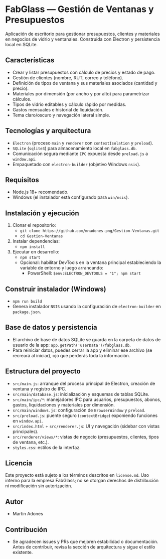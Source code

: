 # FabGlass — Gestión de Ventanas y Presupuestos

Aplicación de escritorio para gestionar presupuestos, clientes y materiales en negocios de vidrio y ventanales. Construida con Electron y persistencia local en SQLite.

## Características
- Crear y listar presupuestos con cálculo de precios y estado de pago.
- Gestión de clientes (nombre, RUT, correo y teléfono).
- Definición de tipos de ventana y sus materiales asociados (cantidad y precio).
- Materiales por dimensión (por ancho y por alto) para parametrizar cálculos.
- Tipos de vidrio editables y cálculo rápido por medidas.
- Gastos mensuales e historial de liquidación.
- Tema claro/oscuro y navegación lateral simple.

## Tecnologías y arquitectura
- `Electron` (proceso `main` y `renderer` con `contextIsolation` y `preload`).
- `SQLite` (`sqlite3`) para almacenamiento local en `fabglass.db`.
- Comunicación segura mediante `IPC` expuesta desde `preload.js` a `window.api`.
- Empaquetado con `electron-builder` (objetivo Windows `nsis`).

## Requisitos
- Node.js 18+ recomendado.
- Windows (el instalador está configurado para `win/nsis`).

## Instalación y ejecución
1. Clonar el repositorio:
   - `git clone https://github.com/mnadones-png/Gestion-Ventanas.git`
   - `cd Gestion-Ventanas`
2. Instalar dependencias:
   - `npm install`
3. Ejecutar en desarrollo:
   - `npm start`
   - Opcional: habilitar DevTools en la ventana principal estableciendo la variable de entorno y luego arrancando:
     - PowerShell: ``$env:ELECTRON_DEVTOOLS = "1"; npm start``

## Construir instalador (Windows)
- `npm run build`
- Genera instalador `NSIS` usando la configuración de `electron-builder` en `package.json`.

## Base de datos y persistencia
- El archivo de base de datos SQLite se guarda en la carpeta de datos de usuario de la app: `app.getPath('userData')/fabglass.db`.
- Para reiniciar datos, puedes cerrar la app y eliminar ese archivo (se recreará al iniciar), ojo que perderás toda la información.

## Estructura del proyecto
- `src/main.js`: arranque del proceso principal de Electron, creación de ventana y registro de IPC.
- `src/main/database.js`: inicialización y esquemas de tablas SQLite.
- `src/main/ipc/*`: manejadores IPC para usuarios, presupuestos, abonos, gastos, liquidaciones y materiales por dimensión.
- `src/main/windows.js`: configuración de `BrowserWindow` y `preload`.
- `src/preload.js`: puente seguro (`contextBridge`) exponiendo funciones en `window.api`.
- `src/index.html` + `src/renderer.js`: UI y navegación (sidebar con vistas principales).
- `src/renderer/views/*`: vistas de negocio (presupuestos, clientes, tipos de ventana, etc.).
- `styles.css`: estilos de la interfaz.

## Licencia
Este proyecto está sujeto a los términos descritos en `license.md`. Uso interno para la empresa FabGlass; no se otorgan derechos de distribución ni modificación sin autorización.

## Autor
- Martin Adones

## Contribución
- Se agradecen issues y PRs que mejoren estabilidad o documentación. Antes de contribuir, revisa la sección de arquitectura y sigue el estilo existente.
